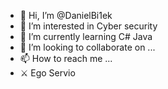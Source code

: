 - 👋 Hi, I’m @DanielBi1ek
- 👀 I’m interested in Cyber security 
- 🌱 I’m currently learning C# Java
- 💞️ I’m looking to collaborate on ...
- 📫 How to reach me ...
- ⚔️ Ego Servio

<!---
DanielBi1ek/DanielBi1ek is a ✨ special ✨ repository because its `README.md` (this file) appears on your GitHub profile.
You can click the Preview link to take a look at your changes.
--->
